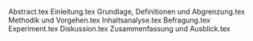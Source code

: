 Abstract.tex
Einleitung.tex
Grundlage, Definitionen und Abgrenzung.tex
Methodik und Vorgehen.tex
Inhaltsanalyse.tex
Befragung.tex
Experiment.tex
Diskussion.tex
Zusammenfassung und Ausblick.tex